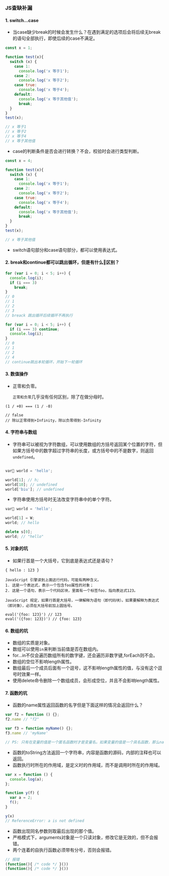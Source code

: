 ### JS查缺补漏

#### 1. switch...case
- 当case缺少break的时候会发生什么？在遇到满足的选项后会将后续无break的语句全部执行，即使后续的case不满足。

```javascript
const x = 1;

function test(x){
  switch (x) {
    case 1:
      console.log('x 等于1');
    case 2:
      console.log('x 等于2');
    case true:
      console.log('x 等于4');
    default:
      console.log('x 等于其他值');
      break;
  }
}
test(x);

// x 等于1
// x 等于2
// x 等于4
// x 等于其他值
```

- case的判断条件是否会进行转换？不会，校验时会进行类型判断。

```javascript
const x = 4;

function test(x){
  switch (x) {
    case 1:
      console.log('x 等于1');
    case 2:
      console.log('x 等于2');
    case true:
      console.log('x 等于4');
    default:
      console.log('x 等于其他值');
      break;
  }
}
test(x);

// x 等于其他值
```

- switch语句部分和case语句部分，都可以使用表达式。

#### 2. break和continue都可以跳出循环，但是有什么区别？

```javascript
for (var i = 0; i < 5; i++) {
  console.log(i);
  if (i === 3)
    break;
}
// 0
// 1
// 2
// 3
// breack 跳出循环后续循环不再执行

for (var i = 0; i < 5; i++) {
  if (i === 3) continue;
  console.log(i);
}
// 0
// 1
// 2
// 4
// continue跳出本轮循环，开始下一轮循环
```

#### 3. 数值操作
- 正零和负零。


  `正零和负零`几乎没有任何区别，除了在做分母时。
```
(1 / +0) === (1 / -0)

// false
// 除以正零得到+Infinity，除以负零得到-Infinity
```

#### 4. 字符串与数组

- 字符串可以被视为字符数组，可以使用数组的方括号返回某个位置的字符，但如果方括号中的数字超过字符串的长度，或方括号中的不是数字，则返回`undefined`。

```javascript

var world = 'hello';

world[1]; // h;
world[10]; // undefined
world['biu']; // undefined
```

- 字符串使用方括号时无法改变字符串中的单个字符。

```javascript
var world = 'hello';

world[1] = W;
world; // hello

delete s[0];
world; // "hello"
```

#### 5. 对象的坑

- 如果行首是一个大括号，它到底是表达式还是语句？

```
{ hello : 123 }

JavaScript 引擎读到上面这行代码，可能有两种含义。
1. 这是一个表达式，表示一个包含foo属性的对象；
2. 这是一个语句，表示一个代码区块，里面有一个标签foo，指向表达式123。

JavaScript 规定，如果行首是大括号，一律解释为语句（即代码块）。如果要解释为表达式（即对象），必须在大括号前加上圆括号。

eval('{foo: 123}') // 123
eval('({foo: 123})') // {foo: 123}
```

#### 6. 数组的坑
- 数组的实质是对象。
- 数组可以使用`in`来判断当前值是否在数组内。
- for...in不仅会遍历数组所有的数字键，还会遍历非数字键,forEach则不会。
- 数组的空位不影响length属性。
- 数组最后一个成员后面有一个逗号，这不影响length属性的值，与没有这个逗号时效果一样。
- 使用delete命令删除一个数组成员，会形成空位，并且不会影响length属性。


#### 7. 函数的坑
- 函数的name属性返回函数的名字但是下面这样的情况会返回什么？

```javascript
var f2 = function () {};
f2.name // "f2"

var f3 = function myName() {};
f3.name // 'myName'

// PS: 只有在变量的值是一个匿名函数时才是变量名。如果变量的值是一个具名函数，那么name属性返回function关键字之后的那个函数名。
```

- 函数的toString方法返回一个字符串，内容是函数的源码，内部的注释也可以返回。
- 函数执行时所在的作用域，是定义时的作用域，而不是调用时所在的作用域。

```javascript
var x = function () {
  console.log(a);
};

function y(f) {
  var a = 2;
  f();
}

y(x)
// ReferenceError: a is not defined
```

- 函数出现同名参数则取最后出现的那个值。
- 严格模式下，arguments对象是一个只读对象，修改它是无效的，但不会报错。
- 两个连着的自执行函数必须带有分号，否则会报错。

```javascript
// 报错
(function(){ /* code */ }())
(function(){ /* code */ }())
```